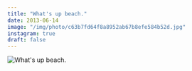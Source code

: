 ```yaml
---
title: "What's up beach."
date: 2013-06-14
image: "/img/photo/c63b7fd64f8a8952ab67b8efe584b52d.jpg"
instagram: true
draft: false
---
```


![What's up beach.](/img/photo/c63b7fd64f8a8952ab67b8efe584b52d.jpg)
